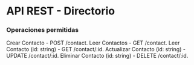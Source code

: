 # API REST - Directorio

### Operaciones permitidas
Crear Contacto - POST /contact.
Leer Contactos - GET /contact.
Leer Contacto (id: string) - GET /contact/:id.
Actualizar Contacto (id: string) - UPDATE /contact/:id.
Eliminar Contacto (id: string) - DELETE /contact/:id.



